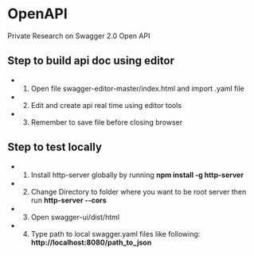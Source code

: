 # OpenAPI
Private Research on Swagger 2.0 Open API

## Step to build api doc using editor
* 1. Open file swagger-editor-master/index.html and import .yaml file
* 2. Edit and create api real time using editor tools
* 3. Remember to save file before closing browser

## Step to test locally
* 1. Install http-server globally by running **npm install -g http-server**
* 2. Change Directory to folder where you want to be root server then run **http-server --cors**
* 3. Open swagger-ui/dist/html
* 4. Type path to local swagger.yaml files like following: **http://localhost:8080/path_to_json**
